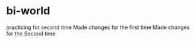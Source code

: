 # bi-world
practicing for second time
Made changes for the first time
Made changes for the Second time
